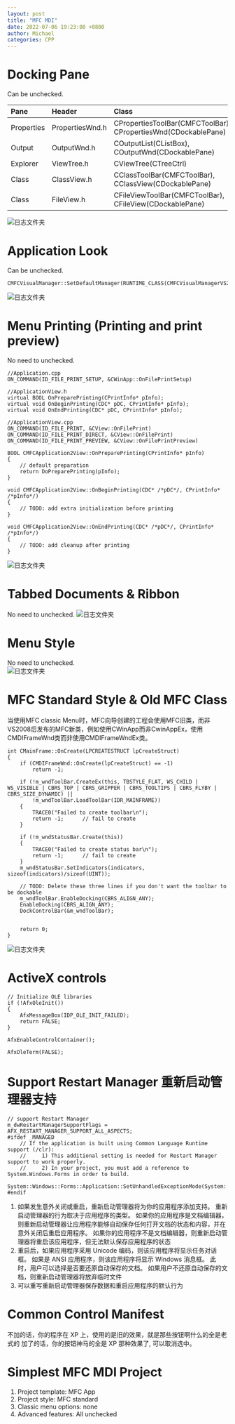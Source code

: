 ```yaml
---
layout: post
title: "MFC MDI"
date: 2022-07-06 19:23:00 +0800
author: Michael
categories: CPP
---
```


# Docking Pane
Can be unchecked.  

| Pane | Header | Class | Description |
|:-----------|:-----------|:-----------|:-----------|
| Properties | PropertiesWnd.h | CPropertiesToolBar(CMFCToolBar), CPropertiesWnd(CDockablePane) | |
| Output | OutputWnd.h | COutputList(CListBox), COutputWnd(CDockablePane) | |
| Explorer | ViewTree.h | CViewTree(CTreeCtrl) | |
| Class | ClassView.h | CClassToolBar(CMFCToolBar), CClassView(CDockablePane) | |
| Class | FileView.h | CFileViewToolBar(CMFCToolBar), CFileView(CDockablePane) | |

![日志文件夹](/assets/cpp/DockingPane.png)  

# Application Look
Can be unchecked.  

	CMFCVisualManager::SetDefaultManager(RUNTIME_CLASS(CMFCVisualManagerVS2008));
![日志文件夹](/assets/cpp/ApplicationLook.png)  

# Menu Printing (Printing and print preview)
No need to unchecked.  

    //Application.cpp
	ON_COMMAND(ID_FILE_PRINT_SETUP, &CWinApp::OnFilePrintSetup)

    //ApplicationView.h
	virtual BOOL OnPreparePrinting(CPrintInfo* pInfo);
	virtual void OnBeginPrinting(CDC* pDC, CPrintInfo* pInfo);
	virtual void OnEndPrinting(CDC* pDC, CPrintInfo* pInfo);

    //ApplicationView.cpp
	ON_COMMAND(ID_FILE_PRINT, &CView::OnFilePrint)
	ON_COMMAND(ID_FILE_PRINT_DIRECT, &CView::OnFilePrint)
	ON_COMMAND(ID_FILE_PRINT_PREVIEW, &CView::OnFilePrintPreview)

    BOOL CMFCApplication2View::OnPreparePrinting(CPrintInfo* pInfo)
    {
        // default preparation
        return DoPreparePrinting(pInfo);
    }

    void CMFCApplication2View::OnBeginPrinting(CDC* /*pDC*/, CPrintInfo* /*pInfo*/)
    {
        // TODO: add extra initialization before printing
    }

    void CMFCApplication2View::OnEndPrinting(CDC* /*pDC*/, CPrintInfo* /*pInfo*/)
    {
        // TODO: add cleanup after printing
    }

![日志文件夹](/assets/cpp/MenuPrinting.png)  

# Tabbed Documents & Ribbon
No need to unchecked. 
![日志文件夹](/assets/cpp/TabbedDocumentsRibbon.png)  

# Menu Style
No need to unchecked.  
![日志文件夹](/assets/cpp/MenuStyle.png)  

# MFC Standard Style & Old MFC Class
当使用MFC classic Menu时，MFC向导创建的工程会使用MFC旧类，而非VS2008后发布的MFC新类，例如使用CWinApp而非CwinAppEx，使用CMDIFrameWnd类而非使用CMDIFrameWndEx类。

    int CMainFrame::OnCreate(LPCREATESTRUCT lpCreateStruct)
    {
        if (CMDIFrameWnd::OnCreate(lpCreateStruct) == -1)
            return -1;

        if (!m_wndToolBar.CreateEx(this, TBSTYLE_FLAT, WS_CHILD | WS_VISIBLE | CBRS_TOP | CBRS_GRIPPER | CBRS_TOOLTIPS | CBRS_FLYBY | CBRS_SIZE_DYNAMIC) ||
            !m_wndToolBar.LoadToolBar(IDR_MAINFRAME))
        {
            TRACE0("Failed to create toolbar\n");
            return -1;      // fail to create
        }

        if (!m_wndStatusBar.Create(this))
        {
            TRACE0("Failed to create status bar\n");
            return -1;      // fail to create
        }
        m_wndStatusBar.SetIndicators(indicators, sizeof(indicators)/sizeof(UINT));

        // TODO: Delete these three lines if you don't want the toolbar to be dockable
        m_wndToolBar.EnableDocking(CBRS_ALIGN_ANY);
        EnableDocking(CBRS_ALIGN_ANY);
        DockControlBar(&m_wndToolBar);


        return 0;
    }

![日志文件夹](/assets/cpp/MFCStandardStyle.png)  

# ActiveX controls

	// Initialize OLE libraries
	if (!AfxOleInit())
	{
		AfxMessageBox(IDP_OLE_INIT_FAILED);
		return FALSE;
	}

	AfxEnableControlContainer();

	AfxOleTerm(FALSE);

# Support Restart Manager 重新启动管理器支持
    // support Restart Manager
    m_dwRestartManagerSupportFlags = AFX_RESTART_MANAGER_SUPPORT_ALL_ASPECTS;
    #ifdef _MANAGED
        // If the application is built using Common Language Runtime support (/clr):
        //     1) This additional setting is needed for Restart Manager support to work properly.
        //     2) In your project, you must add a reference to System.Windows.Forms in order to build.
        System::Windows::Forms::Application::SetUnhandledExceptionMode(System::Windows::Forms::UnhandledExceptionMode::ThrowException);
    #endif

1. 如果发生意外关闭或重启，重新启动管理器将为你的应用程序添加支持。 重新启动管理器的行为取决于应用程序的类型。 如果你的应用程序是文档编辑器，则重新启动管理器让应用程序能够自动保存任何打开文档的状态和内容，并在意外关闭后重启应用程序。 如果你的应用程序不是文档编辑器，则重新启动管理器将重启该应用程序，但无法默认保存应用程序的状态
2. 重启后，如果应用程序采用 Unicode 编码，则该应用程序将显示任务对话框。 如果是 ANSI 应用程序，则该应用程序将显示 Windows 消息框。 此时，用户可以选择是否要还原自动保存的文档。 如果用户不还原自动保存的文档，则重新启动管理器将放弃临时文件
3. 可以重写重新启动管理器保存数据和重启应用程序的默认行为  

# Common Control Manifest
不加的话，你的程序在 XP 上，使用的是旧的效果，就是那些按钮啊什么的全是老式的
加了的话，你的按钮神马的全是 XP 那种效果了, 可以取消选中。

# Simplest MFC MDI Project
1. Project template: MFC App
2. Project style: MFC standard
3. Classic menu options: none
4. Advanced features: All unchecked